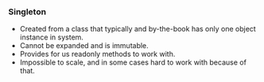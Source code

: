 ### **Singleton**

* Created from a class that typically and by-the-book has only one object instance in system. 
* Cannot be expanded and is immutable. 
* Provides for us readonly methods to work with. 
* Impossible to scale, and in some cases hard to work with because of that.
